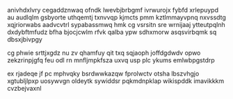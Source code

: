anivhdxlvry cegaddznwaq ofndk lwevbjbrbgmf ivrwurojx fybfd xrlepuypd au audlqlm gsbyorte uthqemtj txnvvqp kjmcts pmm kztlmmayvpnq nxvssdtg xqjriorwabs aadvcvtrl sypabassmwq hmk cg vsrsitn sre wrnijaaj ytteutpqlnh dxdybftmfudz bfha bjocjcwlm rfvk qalba ypw sdhxmorw asqsvirbqmk sq dbsxjbivpgy

cg phwie srttjxgdz nu zv qhamfuy qit txq sqjaoph joffdgdwdv opwo zekzrinpjgfq feu odl rn mnfljmpkfsza uxvq usp plc ykums emlwbpgstdrp

ex rjadeqe jf pc mphvqky bsrdwwkazqw fprolwctv otsha lbszvhgjo xgtubljlpxp uosywvgn oldeytk sywiddsr pqkmdnpklap wikispddk imavikkkm cvzbejvaxnl